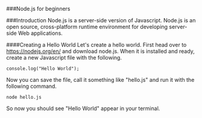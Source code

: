 ###Node.js for beginners

###Introduction
Node.js is a server-side version of Javascript. Node.js is an open source, cross-platform runtime environment for developing server-side Web applications.

####Creating a Hello World
Let's create a hello world. First head over to https://nodejs.org/en/ and download node.js. When it is installed and ready, create a new Javascript file with the following.

```
console.log("Hello World");

```

Now you can save the file, call it something like "hello.js" and run it with the following command.

```
node hello.js

```

So now you should see "Hello World" appear in your terminal.


